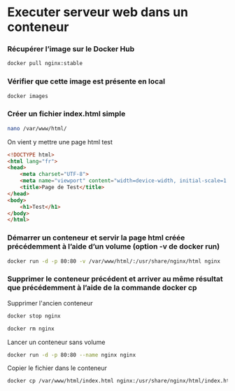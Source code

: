 # Executer serveur web dans un conteneur 

### Récupérer l’image sur le Docker Hub
```bash
docker pull nginx:stable
```

### Vérifier que cette image est présente en local
```bash
docker images
```

### Créer un fichier index.html simple
```bash
nano /var/www/html/
```
On vient y mettre une page html test
```html
<!DOCTYPE html>
<html lang="fr">
<head>
    <meta charset="UTF-8">
    <meta name="viewport" content="width=device-width, initial-scale=1.0">
    <title>Page de Test</title>
</head>
<body>
    <h1>Test</h1>
</body>
</html>
```

### Démarrer un conteneur et servir la page html créée précédemment à l’aide d’un volume (option -v de docker run)
```bash
docker run -d -p 80:80 -v /var/www/html/:/usr/share/nginx/html nginx
```

### Supprimer le conteneur précédent et arriver au même résultat que précédemment à l’aide de la commande docker cp
Supprimer l'ancien conteneur 
```bash
docker stop nginx
```

```bash
docker rm nginx
```
Lancer un conteneur sans volume
```bash
docker run -d -p 80:80 --name nginx nginx
```
Copier le fichier dans le conteneur
```bash 
docker cp /var/www/html/index.html nginx:/usr/share/nginx/html/index.html
```
